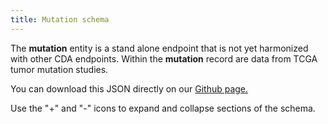 ```yaml
---
title: Mutation schema
---
```


The **mutation** entity is a stand alone endpoint that is not yet harmonized with other CDA endpoints. Within the **mutation** record are data from TCGA tumor mutation studies.

You can download this JSON directly on our [Github page.](https://raw.githubusercontent.com/CancerDataAggregator/readthedocs/main/docs/Schema/schema_mutation.md)


Use the "+" and "-" icons to expand and collapse sections of the schema.

<div class="container">
<div id="test">

<script type="text/javascript" src="../../javascripts/renderjson.js"></script>
<script>
renderjson.set_show_to_level(2).set_icons('+', '-');


var example = [
    {
        "name": "AA_MAF",
        "description": "Non-reference allele and frequency of existing variant in NHLBI-ESP African American population",
        "mode": "NULLABLE",
        "type": "STRING"
    },
    {
        "name": "AFR_MAF",
        "description": "Non-reference allele and frequency of existing variant in 1000 Genomes combined African population",
        "mode": "NULLABLE",
        "type": "FLOAT"
    },
    {
        "name": "ALLELE_NUM",
        "description": "Allele number from input; 0 is reference, 1 is first alternate etc.",
        "mode": "NULLABLE",
        "type": "STRING"
    },
    {
        "name": "AMR_MAF",
        "description": "Non-reference allele and frequency of existing variant in 1000 Genomes combined American population",
        "mode": "NULLABLE",
        "type": "FLOAT"
    },
    {
        "name": "Allele",
        "description": "The variant allele used to calculate the consequence",
        "mode": "NULLABLE",
        "type": "STRING"
    },
    {
        "name": "Amino_acids",
        "description": "Amino acid substitution caused by the mutation. Only given if the variation affects the protein-coding sequence",
        "mode": "NULLABLE",
        "type": "STRING"
    },
    {
        "name": "BIOTYPE",
        "description": "Biotype of transcript",
        "mode": "NULLABLE",
        "type": "STRING"
    },
    {
        "name": "CANONICAL",
        "description": "A flag (YES) indicating that the VEP-based canonical transcript, the longest translation, was used for this gene. If not, the value is null",
        "mode": "NULLABLE",
        "type": "STRING"
    },
    {
        "name": "CCDS",
        "description": "The  CCDS identifier for this transcript, where applicable",
        "mode": "NULLABLE",
        "type": "STRING"
    },
    {
        "name": "CDS_position",
        "description": "Relative position of base pair in coding sequence. A - symbol is displayed as the numerator if the variant does not appear in coding sequence",
        "mode": "NULLABLE",
        "type": "STRING"
    },
    {
        "name": "CLIN_SIG",
        "description": "Clinical significance of variant from dbSNP",
        "mode": "NULLABLE",
        "type": "STRING"
    },
    {
        "name": "CONTEXT",
        "description": "The reference allele per VCF specs, and its five flanking base pairs",
        "mode": "NULLABLE",
        "type": "STRING"
    },
    {
        "name": "COSMIC",
        "description": "Overlapping COSMIC variants",
        "mode": "NULLABLE",
        "type": "STRING"
    },
    {
        "name": "Center",
        "description": "One or more genome sequencing center reporting the variant",
        "mode": "NULLABLE",
        "type": "STRING"
    },
    {
        "name": "Chromosome",
        "description": "Chromosome, possible values: chr1-22, and chrX",
        "mode": "NULLABLE",
        "type": "STRING"
    },
    {
        "name": "Codons",
        "description": "The alternative codons with the variant base in upper case",
        "mode": "NULLABLE",
        "type": "STRING"
    },
    {
        "name": "Consequence",
        "description": "Consequence type of this variant; sequence ontology terms",
        "mode": "NULLABLE",
        "type": "STRING"
    },
    {
        "name": "DISTANCE",
        "description": "Shortest distance from the variant to transcript",
        "mode": "NULLABLE",
        "type": "INTEGER"
    },
    {
        "name": "DOMAINS",
        "description": "The source and identifier of any overlapping protein domains",
        "mode": "NULLABLE",
        "type": "STRING"
    },
    {
        "name": "EAS_MAF",
        "description": "Non-reference allele and frequency of existing variant in 1000 Genomes combined East Asian population",
        "mode": "NULLABLE",
        "type": "FLOAT"
    },
    {
        "name": "EA_MAF",
        "description": "Non-reference allele and frequency of existing variant in NHLBI-ESP European American population",
        "mode": "NULLABLE",
        "type": "STRING"
    },
    {
        "name": "ENSP",
        "description": "The Ensembl protein identifier of the affected transcript",
        "mode": "NULLABLE",
        "type": "STRING"
    },
    {
        "name": "EUR_MAF",
        "description": "Non-reference allele and frequency of existing variant in 1000 Genomes combined European population",
        "mode": "NULLABLE",
        "type": "FLOAT"
    },
    {
        "name": "EXON",
        "description": "The exon number (out of total number)",
        "mode": "NULLABLE",
        "type": "STRING"
    },
    {
        "name": "End_Position",
        "description": "Highest numeric genomic position of the reported variant on the genomic reference sequence. Mutation end coordinate",
        "mode": "NULLABLE",
        "type": "INTEGER"
    },
    {
        "name": "Entrez_Gene_Id",
        "description": "Entrez gene ID (an integer). 0 is used for regions that do not correspond to a gene region or Ensembl ID",
        "mode": "NULLABLE",
        "type": "INTEGER"
    },
    {
        "name": "ExAC_AF",
        "description": "Global Allele Frequency from   ExAC",
        "mode": "NULLABLE",
        "type": "STRING"
    },
    {
        "name": "ExAC_AF_AFR",
        "description": "African/African American Allele Frequency from ExAC",
        "mode": "NULLABLE",
        "type": "STRING"
    },
    {
        "name": "ExAC_AF_AMR",
        "description": "American Allele Frequency from ExAC",
        "mode": "NULLABLE",
        "type": "STRING"
    },
    {
        "name": "ExAC_AF_Adj",
        "description": "Adjusted Global Allele Frequency from ExAC",
        "mode": "NULLABLE",
        "type": "STRING"
    },
    {
        "name": "ExAC_AF_EAS",
        "description": "East Asian Allele Frequency from ExAC",
        "mode": "NULLABLE",
        "type": "STRING"
    },
    {
        "name": "ExAC_AF_FIN",
        "description": "Finnish Allele Frequency from ExAC",
        "mode": "NULLABLE",
        "type": "STRING"
    },
    {
        "name": "ExAC_AF_NFE",
        "description": "Non-Finnish European Allele Frequency from ExAC",
        "mode": "NULLABLE",
        "type": "STRING"
    },
    {
        "name": "ExAC_AF_OTH",
        "description": "Other Allele Frequency from ExAC",
        "mode": "NULLABLE",
        "type": "STRING"
    },
    {
        "name": "ExAC_AF_SAS",
        "description": "South Asian Allele Frequency from ExAC",
        "mode": "NULLABLE",
        "type": "STRING"
    },
    {
        "name": "Existing_variation",
        "description": "Known identifier of existing variation",
        "mode": "NULLABLE",
        "type": "STRING"
    },
    {
        "name": "Exon_Number",
        "description": "The exon number (out of total number)",
        "mode": "NULLABLE",
        "type": "STRING"
    },
    {
        "name": "FILTER",
        "description": "Copied from input VCF. This includes filters implemented directly by the variant caller and other external software used in the DNA-Seq pipeline. See below for additional details.",
        "mode": "NULLABLE",
        "type": "STRING"
    },
    {
        "name": "Feature",
        "description": "Stable Ensembl ID of feature (transcript, regulatory, motif)",
        "mode": "NULLABLE",
        "type": "STRING"
    },
    {
        "name": "Feature_type",
        "description": "Type of feature. Currently one of Transcript, RegulatoryFeature, MotifFeature (or blank)",
        "mode": "NULLABLE",
        "type": "STRING"
    },
    {
        "name": "GDC_FILTER",
        "description": "GDC filters applied universally across all MAFs",
        "mode": "NULLABLE",
        "type": "STRING"
    },
    {
        "name": "GDC_Validation_Status",
        "description": "GDC implementation of validation checks. See notes section (#5) below for details",
        "mode": "NULLABLE",
        "type": "STRING"
    },
    {
        "name": "GMAF",
        "description": "Non-reference allele and frequency of existing variant in   1000 Genomes",
        "mode": "NULLABLE",
        "type": "FLOAT"
    },
    {
        "name": "Gene",
        "description": "The gene symbol. In this table, gene symbol is gene name e.g. ACADVL",
        "mode": "NULLABLE",
        "type": "STRING"
    },
    {
        "name": "HGNC_ID",
        "description": "Gene identifier from the HUGO Gene Nomenclature Committee if applicable",
        "mode": "NULLABLE",
        "type": "STRING"
    },
    {
        "name": "HGVS_OFFSET",
        "description": "Indicates by how many bases the HGVS notations for this variant have been shifted",
        "mode": "NULLABLE",
        "type": "INTEGER"
    },
    {
        "name": "HGVSc",
        "description": "The coding sequence of the variant in HGVS recommended format",
        "mode": "NULLABLE",
        "type": "STRING"
    },
    {
        "name": "HGVSp",
        "description": "The protein sequence of the variant in HGVS recommended format. p.= signifies no change in the protein",
        "mode": "NULLABLE",
        "type": "STRING"
    },
    {
        "name": "HGVSp_Short",
        "description": "Same as the HGVSp column, but using 1-letter amino-acid codes",
        "mode": "NULLABLE",
        "type": "STRING"
    },
    {
        "name": "Hugo_Symbol",
        "description": "HUGO symbol for the gene (HUGO symbols are always in all caps). Unknown is used for regions that do not correspond to a gene",
        "mode": "NULLABLE",
        "type": "STRING"
    },
    {
        "name": "IMPACT",
        "description": "The impact modifier for the consequence type",
        "mode": "NULLABLE",
        "type": "STRING"
    },
    {
        "name": "INTRON",
        "description": "The intron number (out of total number)",
        "mode": "NULLABLE",
        "type": "STRING"
    },
    {
        "name": "MC3_Overlap",
        "description": "Indicates whether this region overlaps with an MC3 variant for the same sample pair",
        "mode": "NULLABLE",
        "type": "STRING"
    },
    {
        "name": "MINIMISED",
        "description": "Alleles in this variant have been converted to minimal representation before consequence calculation (1 or null)",
        "mode": "NULLABLE",
        "type": "STRING"
    },
    {
        "name": "Matched_Norm_Sample_UUID",
        "description": "Unique GDC identifier for normal aliquot (10189 unique)",
        "mode": "NULLABLE",
        "type": "STRING"
    },
    {
        "name": "Mutation_Status",
        "description": "An assessment of the mutation as somatic, germline, LOH, post transcriptional modification, unknown, or none. The values allowed in this field are constrained by the value in the Validation_Status field",
        "mode": "NULLABLE",
        "type": "STRING"
    },
    {
        "name": "NCBI_Build",
        "description": "The reference genome used for the alignment (GRCh38)",
        "mode": "NULLABLE",
        "type": "STRING"
    },
    {
        "name": "One_Consequence",
        "description": "The single consequence of the canonical transcript in  sequence ontology terms, eg missense_variant",
        "mode": "NULLABLE",
        "type": "STRING"
    },
    {
        "name": "PHENO",
        "description": "Indicates if existing variant is associated with a phenotype, disease or trait (0, 1, or null)",
        "mode": "NULLABLE",
        "type": "STRING"
    },
    {
        "name": "PICK",
        "description": "Indicates if this block of consequence data was picked by VEP's   pick feature (1 or null)",
        "mode": "NULLABLE",
        "type": "STRING"
    },
    {
        "name": "PUBMED",
        "description": "Pubmed ID(s) of publications that cite existing variant",
        "mode": "NULLABLE",
        "type": "STRING"
    },
    {
        "name": "PolyPhen",
        "description": "The PolyPhen prediction and/or score",
        "mode": "NULLABLE",
        "type": "STRING"
    },
    {
        "name": "Protein_position",
        "description": "Relative position of affected amino acid in protein. A - symbol is displayed as the numerator if the variant does not appear in coding sequence",
        "mode": "NULLABLE",
        "type": "STRING"
    },
    {
        "name": "RefSeq",
        "description": "RefSeq identifier for this transcript",
        "mode": "NULLABLE",
        "type": "STRING"
    },
    {
        "name": "Reference_Allele",
        "description": "The plus strand reference allele at this position. Includes the deleted sequence for a deletion or - for an insertion",
        "mode": "NULLABLE",
        "type": "STRING"
    },
    {
        "name": "SAS_MAF",
        "description": "Non-reference allele and frequency of existing variant in 1000 Genomes combined South Asian population",
        "mode": "NULLABLE",
        "type": "FLOAT"
    },
    {
        "name": "SIFT",
        "description": "The   SIFT prediction and/or score, with both given as prediction (score)",
        "mode": "NULLABLE",
        "type": "STRING"
    },
    {
        "name": "SOMATIC",
        "description": "Somatic status of each ID reported under Existing_variation (0, 1, or null)",
        "mode": "NULLABLE",
        "type": "STRING"
    },
    {
        "name": "SWISSPROT",
        "description": "UniProtKB/Swiss-Prot accession",
        "mode": "NULLABLE",
        "type": "STRING"
    },
    {
        "name": "SYMBOL",
        "description": "Eg TP53, LRP1B, etc (same as Hugo_Symbol field except blank instead of Unknown",
        "mode": "NULLABLE",
        "type": "STRING"
    },
    {
        "name": "SYMBOL_SOURCE",
        "description": "The source of the gene symbol, usually HGNC, rarely blank, other sources include Uniprot_gn, EntrezGene, etc",
        "mode": "NULLABLE",
        "type": "STRING"
    },
    {
        "name": "Sequencer",
        "description": "Instrument used to produce primary sequence data",
        "mode": "NULLABLE",
        "type": "STRING"
    },
    {
        "name": "Start_Position",
        "description": "Lowest numeric position of the reported variant on the genomic reference sequence. Mutation start coordinate",
        "mode": "NULLABLE",
        "type": "INTEGER"
    },
    {
        "name": "Strand",
        "description": "Either + or - to denote whether read mapped to the sense (+) or anti-sense (-) strand",
        "mode": "NULLABLE",
        "type": "STRING"
    },
    {
        "name": "TRANSCRIPT_STRAND",
        "description": "The DNA strand (1 or -1) on which the transcript/feature lies",
        "mode": "NULLABLE",
        "type": "INTEGER"
    },
    {
        "name": "TREMBL",
        "description": "UniProtKB/TrEMBL identifier of protein product",
        "mode": "NULLABLE",
        "type": "STRING"
    },
    {
        "name": "TSL",
        "description": "Transcript support level, which is based on independent RNA analyses",
        "mode": "NULLABLE",
        "type": "INTEGER"
    },
    {
        "name": "Transcript_ID",
        "description": "Ensembl ID of the transcript affected by the variant",
        "mode": "NULLABLE",
        "type": "STRING"
    },
    {
        "name": "Tumor_Sample_UUID",
        "description": "Unique GDC identifier for tumor aliquot (10189 unique)",
        "mode": "NULLABLE",
        "type": "STRING"
    },
    {
        "name": "Tumor_Seq_Allele1",
        "description": "Primary data genotype for tumor sequencing (discovery) allele 1. A - symbol for a deletion represents a variant. A - symbol for an insertion represents wild-type allele. Novel inserted sequence for insertion does not include flanking reference bases",
        "mode": "NULLABLE",
        "type": "STRING"
    },
    {
        "name": "Tumor_Seq_Allele2",
        "description": "Primary data genotype for tumor sequencing (discovery) allele 2. A - symbol for a deletion represents a variant. A - symbol for an insertion represents wild-type allele. Novel inserted sequence for insertion does not include flanking reference bases",
        "mode": "NULLABLE",
        "type": "STRING"
    },
    {
        "name": "Tumor_Validation_Allele1",
        "description": "Secondary data from orthogonal technology. Tumor genotyping (validation) for allele 1. A - symbol for a deletion represents a variant. A - symbol for an insertion represents wild-type allele. Novel inserted sequence for insertion does not include flanking reference bases",
        "mode": "NULLABLE",
        "type": "STRING"
    },
    {
        "name": "Tumor_Validation_Allele2",
        "description": "Secondary data from orthogonal technology. Tumor genotyping (validation) for allele 2",
        "mode": "NULLABLE",
        "type": "STRING"
    },
    {
        "name": "UNIPARC",
        "description": "UniParc identifier of protein product",
        "mode": "NULLABLE",
        "type": "STRING"
    },
    {
        "name": "VARIANT_CLASS",
        "description": "Sequence Ontology variant class",
        "mode": "NULLABLE",
        "type": "STRING"
    },
    {
        "name": "Validation_Method",
        "description": "The assay platforms used for the validation call",
        "mode": "NULLABLE",
        "type": "STRING"
    },
    {
        "name": "Variant_Classification",
        "description": "Translational effect of variant allele",
        "mode": "NULLABLE",
        "type": "STRING"
    },
    {
        "name": "Variant_Type",
        "description": "Type of mutation. TNP (tri-nucleotide polymorphism) is analogous to DNP (di-nucleotide polymorphism) but for three consecutive nucleotides. ONP (oligo-nucleotide polymorphism) is analogous to TNP but for consecutive runs of four or more (SNP, DNP, TNP, ONP, INS, DEL, or Consolidated)",
        "mode": "NULLABLE",
        "type": "STRING"
    },
    {
        "name": "aliquot_barcode_normal",
        "description": "TCGA aliquot barcode for the normal control, eg TCGA-12-1089-01A-01D-0517-01",
        "mode": "NULLABLE",
        "type": "STRING"
    },
    {
        "name": "aliquot_barcode_tumor",
        "description": "TCGA aliquot barcode for the tumor, eg TCGA-12-1089-01A-01D-0517-01",
        "mode": "NULLABLE",
        "type": "STRING"
    },
    {
        "name": "all_effects",
        "description": "A semicolon delimited list of all possible variant effects, sorted by priority ([Symbol,Consequence,HGVSp_Short,Transcript_ID,RefSeq,HGVSc,Impact,Canonical,Sift,PolyPhen,Strand])",
        "mode": "NULLABLE",
        "type": "STRING"
    },
    {
        "name": "cDNA_position",
        "description": "Relative position of base pair in the cDNA sequence as a fraction. A - symbol is displayed as the numerator if the variant does not appear in cDNA",
        "mode": "NULLABLE",
        "type": "STRING"
    },
    {
        "name": "callerName",
        "description": "|-delimited list of mutation caller(s) that agreed on this particular call, always in alphabetical order: muse, mutect, somaticsniper, varscan",
        "mode": "NULLABLE",
        "type": "STRING"
    },
    {
        "name": "case_barcode",
        "description": "Original TCGA case barcode, eg TCGA-DX-A8BN",
        "mode": "NULLABLE",
        "type": "STRING"
    },
    {
        "name": "case_id",
        "description": "Unique GDC identifier for the underlying case",
        "mode": "NULLABLE",
        "type": "STRING"
    },
    {
        "name": "dbSNP_RS",
        "description": "The rs-IDs from the   dbSNP database, novel if not found in any database used, or null if there is no dbSNP record, but it is found in other databases",
        "mode": "NULLABLE",
        "type": "STRING"
    },
    {
        "name": "dbSNP_Val_Status",
        "description": "The dbSNP validation status is reported as a semicolon-separated list of statuses. The union of all rs-IDs is taken when there are multiple",
        "mode": "NULLABLE",
        "type": "STRING"
    },
    {
        "name": "fileName",
        "description": "|-delimited list of name of underlying MAF file",
        "mode": "NULLABLE",
        "type": "STRING"
    },
    {
        "name": "fileUUID",
        "description": "|-delimited list of unique GDC identifiers for underlying MAF file",
        "mode": "NULLABLE",
        "type": "STRING"
    },
    {
        "name": "n_depth",
        "description": "Read depth across this locus in normal BAM",
        "mode": "NULLABLE",
        "type": "STRING"
    },
    {
        "name": "normal_bam_uuid",
        "description": "Unique GDC identifier for the underlying normal bam file",
        "mode": "NULLABLE",
        "type": "STRING"
    },
    {
        "name": "project_short_name",
        "description": "Project name abbreviation; the program name appended with a project name abbreviation; eg. TCGA-OV, etc.",
        "mode": "NULLABLE",
        "type": "STRING"
    },
    {
        "name": "sample_barcode_normal",
        "description": "TCGA sample barcode for the normal control, eg TCGA-12-1089-01A. One sample may have multiple sets of CN segmentations corresponding to multiple aliquots; use GROUP BY appropriately in queries",
        "mode": "NULLABLE",
        "type": "STRING"
    },
    {
        "name": "sample_barcode_tumor",
        "description": "TCGA sample barcode for the tumor, eg TCGA-12-1089-01A. One sample may have multiple sets of CN segmentations corresponding to multiple aliquots; use GROUP BY appropriately in queries",
        "mode": "NULLABLE",
        "type": "STRING"
    },
    {
        "name": "src_vcf_id",
        "description": "|-delimited list of GDC VCF file identifiers",
        "mode": "NULLABLE",
        "type": "STRING"
    },
    {
        "name": "t_alt_count",
        "description": "Read depth supporting the variant allele in tumor BAM",
        "mode": "NULLABLE",
        "type": "STRING"
    },
    {
        "name": "t_depth",
        "description": "Read depth across this locus in tumor BAM",
        "mode": "NULLABLE",
        "type": "STRING"
    },
    {
        "name": "t_ref_count",
        "description": "Read depth supporting the reference allele in tumor BAM",
        "mode": "NULLABLE",
        "type": "STRING"
    },
    {
        "name": "tumor_bam_uuid",
        "description": "Unique GDC identifier for the underlying bam file",
        "mode": "NULLABLE",
        "type": "STRING"
    }
];
    document.getElementById("test").appendChild(renderjson(example));
</script>
</div></div>
